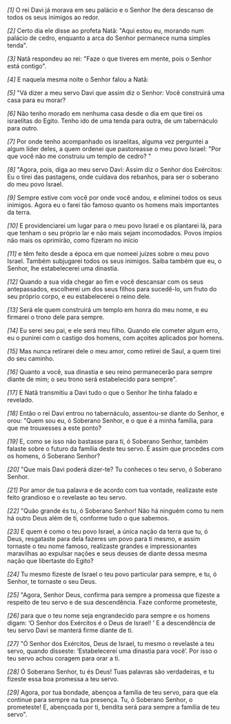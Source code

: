 *[1]* O rei Davi já morava em seu palácio e o Senhor lhe dera descanso de todos os seus inimigos ao redor.

*[2]* Certo dia ele disse ao profeta Natã: "Aqui estou eu, morando num palácio de cedro, enquanto a arca do Senhor permanece numa simples tenda".

*[3]* Natã respondeu ao rei: "Faze o que tiveres em mente, pois o Senhor está contigo".

*[4]* E naquela mesma noite o Senhor falou a Natã:

*[5]* "Vá dizer a meu servo Davi que assim diz o Senhor: Você construirá uma casa para eu morar?

*[6]* Não tenho morado em nenhuma casa desde o dia em que tirei os israelitas do Egito. Tenho ido de uma tenda para outra, de um tabernáculo para outro.

*[7]* Por onde tenho acompanhado os israelitas, alguma vez perguntei a algum líder deles, a quem ordenei que pastoreasse o meu povo Israel: "Por que você não me construiu um templo de cedro? "

*[8]* "Agora, pois, diga ao meu servo Davi: Assim diz o Senhor dos Exércitos: Eu o tirei das pastagens, onde cuidava dos rebanhos, para ser o soberano do meu povo Israel.

*[9]* Sempre estive com você por onde você andou, e eliminei todos os seus inimigos. Agora eu o farei tão famoso quanto os homens mais importantes da terra.

*[10]* E providenciarei um lugar para o meu povo Israel e os plantarei lá, para que tenham o seu próprio lar e não mais sejam incomodados. Povos ímpios não mais os oprimirão, como fizeram no início

*[11]* e têm feito desde a época em que nomeei juízes sobre o meu povo Israel. Também subjugarei todos os seus inimigos. Saiba também que eu, o Senhor, lhe estabelecerei uma dinastia.

*[12]* Quando a sua vida chegar ao fim e você descansar com os seus antepassados, escolherei um dos seus filhos para sucedê-lo, um fruto do seu próprio corpo, e eu estabelecerei o reino dele.

*[13]* Será ele quem construirá um templo em honra do meu nome, e eu firmarei o trono dele para sempre.

*[14]* Eu serei seu pai, e ele será meu filho. Quando ele cometer algum erro, eu o punirei com o castigo dos homens, com açoites aplicados por homens.

*[15]* Mas nunca retirarei dele o meu amor, como retirei de Saul, a quem tirei do seu caminho.

*[16]* Quanto a você, sua dinastia e seu reino permanecerão para sempre diante de mim; o seu trono será estabelecido para sempre".

*[17]* E Natã transmitiu a Davi tudo o que o Senhor lhe tinha falado e revelado.

*[18]* Então o rei Davi entrou no tabernáculo, assentou-se diante do Senhor, e orou: "Quem sou eu, ó Soberano Senhor, e o que é a minha família, para que me trouxesses a este ponto?

*[19]* E, como se isso não bastasse para ti, ó Soberano Senhor, também falaste sobre o futuro da família deste teu servo. É assim que procedes com os homens, ó Soberano Senhor?

*[20]* "Que mais Davi poderá dizer-te? Tu conheces o teu servo, ó Soberano Senhor.

*[21]* Por amor de tua palavra e de acordo com tua vontade, realizaste este feito grandioso e o revelaste ao teu servo.

*[22]* "Quão grande és tu, ó Soberano Senhor! Não há ninguém como tu nem há outro Deus além de ti, conforme tudo o que sabemos.

*[23]* E quem é como o teu povo Israel, a única nação da terra que tu, ó Deus, resgataste para dela fazeres um povo para ti mesmo, e assim tornaste o teu nome famoso, realizaste grandes e impressionantes maravilhas ao expulsar nações e seus deuses de diante dessa mesma nação que libertaste do Egito?

*[24]* Tu mesmo fizeste de Israel o teu povo particular para sempre, e tu, ó Senhor, te tornaste o seu Deus.

*[25]* "Agora, Senhor Deus, confirma para sempre a promessa que fizeste a respeito de teu servo e de sua descendência. Faze conforme prometeste,

*[26]* para que o teu nome seja engrandecido para sempre e os homens digam: ‘O Senhor dos Exércitos é o Deus de Israel! ’ E a descendência de teu servo Davi se manterá firme diante de ti.

*[27]* "Ó Senhor dos Exércitos, Deus de Israel, tu mesmo o revelaste a teu servo, quando disseste: ‘Estabelecerei uma dinastia para você’. Por isso o teu servo achou coragem para orar a ti.

*[28]* Ó Soberano Senhor, tu és Deus! Tuas palavras são verdadeiras, e tu fizeste essa boa promessa a teu servo.

*[29]* Agora, por tua bondade, abençoa a família de teu servo, para que ela continue para sempre na tua presença. Tu, ó Soberano Senhor, o prometeste! E, abençoada por ti, bendita será para sempre a família de teu servo".

